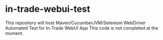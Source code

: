 # in-trade-webui-test
This repository will host Maven/CucumberJVM/Selenium WebDriver Automated Test for In-Trade WebUI App
This code is not completed at the moment.

